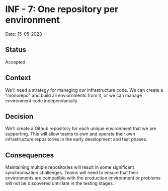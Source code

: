 # INF - 7: One repository per environment
Date: 15-05-2023
## Status 
Accepted

## Context
We'll need a strategy for managing our infrastructure code. We can create a "monorepo" and build all enviornments from it, or we can manage environment code independantally.

## Decision
We'll create a Github repository for each unique environment that we are supporting. This will allow teams to own and operate their own infrastructure repositories in the early development and test phases.

## Consequences
Maintaining multiple repositories will result in some significant synchronisation challenges. Teams will need to ensure that their environments are compatible with the production environment or problems will not be discovered until late in the testing stages.